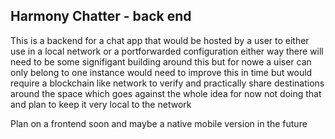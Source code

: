 ## Harmony Chatter - back end
This is a backend for a chat app that would be hosted by a user to either use in a local network or a portforwarded configuration either way there will need to be some signifigant building around this but for nowe a uiser can only belong to one instance would need to improve this in time but would require a blockchain like network to verify and practically share destinations around the space which goes against the whole idea for now not doing that and plan to keep it very local to the network

Plan on a frontend soon and maybe a native mobile version in the future
